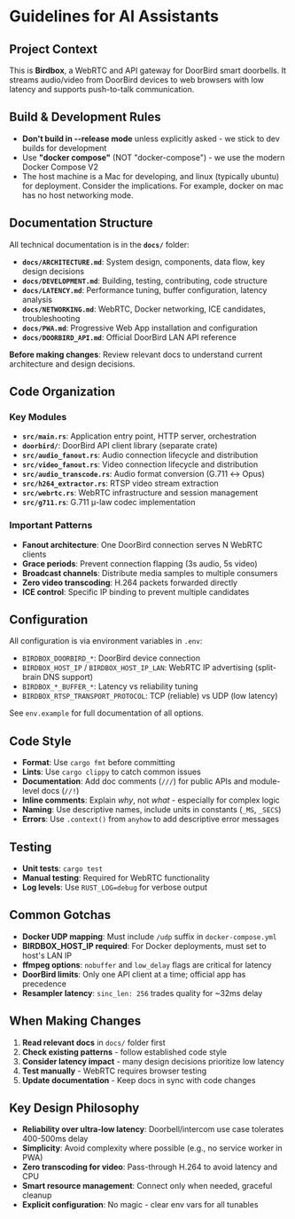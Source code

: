 # Guidelines for AI Assistants

## Project Context

This is **Birdbox**, a WebRTC and API gateway for DoorBird smart doorbells. It streams audio/video from DoorBird devices to web browsers with low latency and supports push-to-talk communication.

## Build & Development Rules

- **Don't build in --release mode** unless explicitly asked - we stick to dev builds for development
- Use **"docker compose"** (NOT "docker-compose") - we use the modern Docker Compose V2
- The host machine is a Mac for developing, and linux (typically ubuntu) for deployment. Consider the implications. For example, docker on mac has no host networking mode.

## Documentation Structure

All technical documentation is in the **`docs/`** folder:

- **`docs/ARCHITECTURE.md`**: System design, components, data flow, key design decisions
- **`docs/DEVELOPMENT.md`**: Building, testing, contributing, code structure
- **`docs/LATENCY.md`**: Performance tuning, buffer configuration, latency analysis
- **`docs/NETWORKING.md`**: WebRTC, Docker networking, ICE candidates, troubleshooting
- **`docs/PWA.md`**: Progressive Web App installation and configuration
- **`docs/DOORBIRD_API.md`**: Official DoorBird LAN API reference

**Before making changes**: Review relevant docs to understand current architecture and design decisions.

## Code Organization

### Key Modules

- **`src/main.rs`**: Application entry point, HTTP server, orchestration
- **`doorbird/`**: DoorBird API client library (separate crate)
- **`src/audio_fanout.rs`**: Audio connection lifecycle and distribution
- **`src/video_fanout.rs`**: Video connection lifecycle and distribution  
- **`src/audio_transcode.rs`**: Audio format conversion (G.711 ↔ Opus)
- **`src/h264_extractor.rs`**: RTSP video stream extraction
- **`src/webrtc.rs`**: WebRTC infrastructure and session management
- **`src/g711.rs`**: G.711 μ-law codec implementation

### Important Patterns

- **Fanout architecture**: One DoorBird connection serves N WebRTC clients
- **Grace periods**: Prevent connection flapping (3s audio, 5s video)
- **Broadcast channels**: Distribute media samples to multiple consumers
- **Zero video transcoding**: H.264 packets forwarded directly
- **ICE control**: Specific IP binding to prevent multiple candidates

## Configuration

All configuration is via environment variables in `.env`:
- `BIRDBOX_DOORBIRD_*`: DoorBird device connection
- `BIRDBOX_HOST_IP` / `BIRDBOX_HOST_IP_LAN`: WebRTC IP advertising (split-brain DNS support)
- `BIRDBOX_*_BUFFER_*`: Latency vs reliability tuning
- `BIRDBOX_RTSP_TRANSPORT_PROTOCOL`: TCP (reliable) vs UDP (low latency)

See `env.example` for full documentation of all options.

## Code Style

- **Format**: Use `cargo fmt` before committing
- **Lints**: Use `cargo clippy` to catch common issues
- **Documentation**: Add doc comments (`///`) for public APIs and module-level docs (`//!`)
- **Inline comments**: Explain *why*, not *what* - especially for complex logic
- **Naming**: Use descriptive names, include units in constants (`_MS`, `_SECS`)
- **Errors**: Use `.context()` from `anyhow` to add descriptive error messages

## Testing

- **Unit tests**: `cargo test`
- **Manual testing**: Required for WebRTC functionality
- **Log levels**: Use `RUST_LOG=debug` for verbose output

## Common Gotchas

- **Docker UDP mapping**: Must include `/udp` suffix in `docker-compose.yml`
- **BIRDBOX_HOST_IP required**: For Docker deployments, must set to host's LAN IP
- **ffmpeg options**: `nobuffer` and `low_delay` flags are critical for latency
- **DoorBird limits**: Only one API client at a time; official app has precedence
- **Resampler latency**: `sinc_len: 256` trades quality for ~32ms delay

## When Making Changes

1. **Read relevant docs** in `docs/` folder first
2. **Check existing patterns** - follow established code style
3. **Consider latency impact** - many design decisions prioritize low latency
4. **Test manually** - WebRTC requires browser testing
5. **Update documentation** - Keep docs in sync with code changes

## Key Design Philosophy

- **Reliability over ultra-low latency**: Doorbell/intercom use case tolerates 400-500ms delay
- **Simplicity**: Avoid complexity where possible (e.g., no service worker in PWA)
- **Zero transcoding for video**: Pass-through H.264 to avoid latency and CPU
- **Smart resource management**: Connect only when needed, graceful cleanup
- **Explicit configuration**: No magic - clear env vars for all tunables
